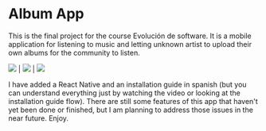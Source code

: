 # Album App

This is the final project for the course Evolución de software. It is a mobile application for listening to music and letting unknown artist to upload their own albums for the community to listen.

<img src="https://media.giphy.com/media/8meyh0VvSA6lhH1ohi/giphy.gif"/> | <img src="https://media.giphy.com/media/1xkupQ2FfGMuecgCA1/giphy.gif"/> | <img src="https://media.giphy.com/media/igI1WJX1XkYpmY81mZ/giphy.gif"/> 

I have added a React Native and an installation guide in spanish (but you can understand everything just by watching the video or looking at the installation guide flow). There are still some features of this app that haven't yet been done or finished, but I am planning to address those issues in the near future. Enjoy.
